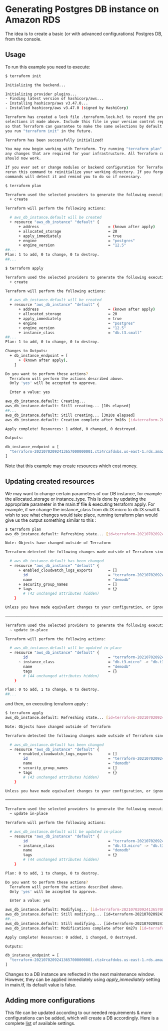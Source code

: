 # Generating Postgres DB instance on Amazon RDS

The idea is to create a basic (or with advanced configurations) Postgres DB, from the console.

## Usage

To run this example you need to execute:

```bash
$ terraform init

Initializing the backend...

Initializing provider plugins...
- Finding latest version of hashicorp/aws...
- Installing hashicorp/aws v3.47.0...
- Installed hashicorp/aws v3.47.0 (signed by HashiCorp)

Terraform has created a lock file .terraform.lock.hcl to record the provider
selections it made above. Include this file in your version control repository
so that Terraform can guarantee to make the same selections by default when
you run "terraform init" in the future.

Terraform has been successfully initialized!

You may now begin working with Terraform. Try running "terraform plan" to see
any changes that are required for your infrastructure. All Terraform commands
should now work.

If you ever set or change modules or backend configuration for Terraform,
rerun this command to reinitialize your working directory. If you forget, other
commands will detect it and remind you to do so if necessary.
```

```bash
$ terraform plan

Terraform used the selected providers to generate the following execution plan. Resource actions are indicated with the following symbols:
  + create

Terraform will perform the following actions:

  # aws_db_instance.default will be created
  + resource "aws_db_instance" "default" {
      + address                               = (known after apply)
      + allocated_storage                     = 20
      + apply_immediately                     = true
      + engine                                = "postgres"
      + engine_version                        = "12.5"
##...
Plan: 1 to add, 0 to change, 0 to destroy.
##...
```

```bash
$ terraform apply

Terraform used the selected providers to generate the following execution plan. Resource actions are indicated with the following symbols:
  + create

Terraform will perform the following actions:

  # aws_db_instance.default will be created
  + resource "aws_db_instance" "default" {
      + address                               = (known after apply)
      + allocated_storage                     = 20
      + apply_immediately                     = true
      + engine                                = "postgres"
      + engine_version                        = "12.5"
      + instance_class                        = "db.t3.small"
##...
Plan: 1 to add, 0 to change, 0 to destroy.

Changes to Outputs:
  + db_instance_endpoint = [
      + (known after apply),
    ]

Do you want to perform these actions?
  Terraform will perform the actions described above.
  Only 'yes' will be accepted to approve.

  Enter a value: yes

aws_db_instance.default: Creating...
aws_db_instance.default: Still creating... [10s elapsed]
##...
aws_db_instance.default: Still creating... [3m10s elapsed]
aws_db_instance.default: Creation complete after 3m16s [id=terraform-20210702092413657000000001]

Apply complete! Resources: 1 added, 0 changed, 0 destroyed.

Outputs:

db_instance_endpoint = [
  "terraform-20210702092413657000000001.ctz4rcafdxbs.us-east-1.rds.amazonaws.com:5432",
]
```

Note that this example may create resources which cost money.

## Updating created resources

We may want to change certain parameters of our DB instance, for example the allocated_storage or instance_type. This is done by updating the appropriate parameter in the main.tf file & executing terraform apply.
For example, if we change the instance_class from db.t3.micro to db.t3.small & wish to see what changes would take place, running terraform plan would give us the output something similar to this :
```bash
$ terraform plan
aws_db_instance.default: Refreshing state... [id=terraform-20210702092413657000000001]

Note: Objects have changed outside of Terraform

Terraform detected the following changes made outside of Terraform since the last "terraform apply":

  # aws_db_instance.default has been changed
  ~ resource "aws_db_instance" "default" {
      + enabled_cloudwatch_logs_exports       = []
        id                                    = "terraform-20210702092413657000000001"
        name                                  = "demodb"
      + security_group_names                  = []
      + tags                                  = {}
        # (43 unchanged attributes hidden)
    }

Unless you have made equivalent changes to your configuration, or ignored the relevant attributes using ignore_changes, the following plan may include actions to undo or respond to these changes.

─────────────────────────────────────────────────────────────────────────────────────────────────────────────────────────────────────────────────────────────────────────────────────────────────────────────────────────────────

Terraform used the selected providers to generate the following execution plan. Resource actions are indicated with the following symbols:
  ~ update in-place

Terraform will perform the following actions:

  # aws_db_instance.default will be updated in-place
  ~ resource "aws_db_instance" "default" {
        id                                    = "terraform-20210702092413657000000001"
      ~ instance_class                        = "db.t3.micro" -> "db.t3.small"
        name                                  = "demodb"
        tags                                  = {}
        # (44 unchanged attributes hidden)
    }

Plan: 0 to add, 1 to change, 0 to destroy.
##...
```

and then, on executing terraform apply :
```bash
$ terraform apply
aws_db_instance.default: Refreshing state... [id=terraform-20210702092413657000000001]

Note: Objects have changed outside of Terraform

Terraform detected the following changes made outside of Terraform since the last "terraform apply":

  # aws_db_instance.default has been changed
  ~ resource "aws_db_instance" "default" {
      + enabled_cloudwatch_logs_exports       = []
        id                                    = "terraform-20210702092413657000000001"
        name                                  = "demodb"
      + security_group_names                  = []
      + tags                                  = {}
        # (43 unchanged attributes hidden)
    }

Unless you have made equivalent changes to your configuration, or ignored the relevant attributes using ignore_changes, the following plan may include actions to undo or respond to these changes.

─────────────────────────────────────────────────────────────────────────────────────────────────────────────────────────────────────────────────────────────────────────────────────────────────────────────────────────────────

Terraform used the selected providers to generate the following execution plan. Resource actions are indicated with the following symbols:
  ~ update in-place

Terraform will perform the following actions:

  # aws_db_instance.default will be updated in-place
  ~ resource "aws_db_instance" "default" {
        id                                    = "terraform-20210702092413657000000001"
      ~ instance_class                        = "db.t3.micro" -> "db.t3.small"
        name                                  = "demodb"
        tags                                  = {}
        # (44 unchanged attributes hidden)
    }

Plan: 0 to add, 1 to change, 0 to destroy.

Do you want to perform these actions?
  Terraform will perform the actions described above.
  Only 'yes' will be accepted to approve.

  Enter a value: yes

aws_db_instance.default: Modifying... [id=terraform-20210702092413657000000001]
aws_db_instance.default: Still modifying... [id=terraform-20210702092413657000000001, 10s elapsed]
##...
aws_db_instance.default: Still modifying... [id=terraform-20210702092413657000000001, 6m20s elapsed]
aws_db_instance.default: Modifications complete after 6m27s [id=terraform-20210702092413657000000001]

Apply complete! Resources: 0 added, 1 changed, 0 destroyed.

Outputs:

db_instance_endpoint = [
  "terraform-20210702092413657000000001.ctz4rcafdxbs.us-east-1.rds.amazonaws.com:5432",
]
```

Changes to a DB instance are reflected in the next maintenance window. However, they can be applied immediately using *apply_immediately* setting in main.tf, its default value is false.

## Adding more configurations

This file can be updated according to our needed requirements & more configurations can be added, which will create a DB accordingly. Here is a complete [list](https://registry.terraform.io/providers/hashicorp/aws/latest/docs/resources/db_instance) of available settings.
